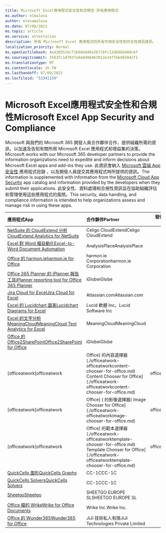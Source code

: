 ```yaml
---
title: Microsoft Excel應用程式安全性和合規性-所有應用程式
ms.author: elmalova
author: elenamalova
ms.date: 07/08/2021
ms.topic: article
ms.service: attestation
description: 所有 Microsoft Excel 應用程式的所有可用安全性和符合性資訊資訊。
localization_priority: Normal
ms.openlocfilehash: 4e420551bcf1b60ddd0a36719fc12d60bb489cbf
ms.sourcegitcommit: 3583fc1d7037a9a9d9d463913e34ffbbd65042f1
ms.translationtype: MT
ms.contentlocale: zh-TW
ms.lasthandoff: 07/09/2021
ms.locfileid: "53341159"
---
```

# <a name="microsoft-excel-app-security-and-compliance"></a><span data-ttu-id="82ec4-103">Microsoft Excel應用程式安全性和合規性</span><span class="sxs-lookup"><span data-stu-id="82ec4-103">Microsoft Excel App Security and Compliance</span></span>

<span data-ttu-id="82ec4-104">Microsoft 與我們的 Microsoft 365 開發人員合作夥伴合作，提供組織所需的資訊，以加速及告知有關所用 Microsoft Excel 應用程式和增益集的決策。</span><span class="sxs-lookup"><span data-stu-id="82ec4-104">Microsoft works with our Microsoft 365 developer partners to provide the information organizations need to expedite and inform decisions about Microsoft Excel apps and add-ins they use.</span></span> <span data-ttu-id="82ec4-105">此資訊會納入 [Microsoft 雲端 App 安全性](https://www.microsoft.com/en-us/enterprise-mobility-security/cloud-app-security) 應用程式目錄 ，以及開發人員提交其應用程式時所提供的資訊。</span><span class="sxs-lookup"><span data-stu-id="82ec4-105">The information is supplemented with information from the [Microsoft Cloud App Security](https://www.microsoft.com/en-us/enterprise-mobility-security/cloud-app-security) app catalog and information provided by the developers when they submit their applications.</span></span> <span data-ttu-id="82ec4-106">此安全性、資料處理和合規性資訊旨在協助組織評估和管理使用這些應用程式的風險。</span><span class="sxs-lookup"><span data-stu-id="82ec4-106">This security, data handling, and compliance information is intended to help organizations assess and manage risk in using these apps.</span></span>

| <span data-ttu-id="82ec4-107">**應用程式**</span><span class="sxs-lookup"><span data-stu-id="82ec4-107">**App**</span></span> | <span data-ttu-id="82ec4-108">**合作夥伴**</span><span class="sxs-lookup"><span data-stu-id="82ec4-108">**Partner**</span></span> | <span data-ttu-id="82ec4-109">**發行者證明**</span><span class="sxs-lookup"><span data-stu-id="82ec4-109">**Publisher Attested**</span></span> | <span data-ttu-id="82ec4-110">**認證**</span><span class="sxs-lookup"><span data-stu-id="82ec4-110">**Certified**</span></span> |
|:--------|:------------|:----------------------:|:-------------:|
| [<span data-ttu-id="82ec4-111">NetSuite 的 CloudExtend 分析</span><span class="sxs-lookup"><span data-stu-id="82ec4-111">CloudExtend Analytics for NetSuite</span></span>](./celigo-cloudextend-analytics-for-netsuite.md) | <span data-ttu-id="82ec4-112">Celigo CloudExtend</span><span class="sxs-lookup"><span data-stu-id="82ec4-112">Celigo CloudExtend</span></span> | <span data-ttu-id="82ec4-113">**✓**</span><span class="sxs-lookup"><span data-stu-id="82ec4-113">**✓**</span></span> |  |
| [<span data-ttu-id="82ec4-114">Excel 對 Word 檔自動化</span><span class="sxs-lookup"><span data-stu-id="82ec4-114">Excel-to-Word Document Automation</span></span>](./analysisplace-excel-to-word-document-automation.md) | <span data-ttu-id="82ec4-115">AnalysisPlace</span><span class="sxs-lookup"><span data-stu-id="82ec4-115">AnalysisPlace</span></span> | <span data-ttu-id="82ec4-116">**✓**</span><span class="sxs-lookup"><span data-stu-id="82ec4-116">**✓**</span></span> |  |
| [<span data-ttu-id="82ec4-117">Office 的 harmon.ie</span><span class="sxs-lookup"><span data-stu-id="82ec4-117">harmon.ie for Office</span></span>](./harmonie-corporation-for-office.md) | <span data-ttu-id="82ec4-118">harmon.ie Corporation</span><span class="sxs-lookup"><span data-stu-id="82ec4-118">harmon.ie Corporation</span></span> | <span data-ttu-id="82ec4-119">**✓**</span><span class="sxs-lookup"><span data-stu-id="82ec4-119">**✓**</span></span> |  |
| [<span data-ttu-id="82ec4-120">Office 365 Planner 的 iPlanner 報告工具</span><span class="sxs-lookup"><span data-stu-id="82ec4-120">iPlanner reporting tool for Office 365 Planner</span></span>](./iglobe-iplanner-reporting-tool-for-office-365-planner.md) | <span data-ttu-id="82ec4-121">iGlobe</span><span class="sxs-lookup"><span data-stu-id="82ec4-121">iGlobe</span></span> | <span data-ttu-id="82ec4-122">**✓**</span><span class="sxs-lookup"><span data-stu-id="82ec4-122">**✓**</span></span> | <img alt="Certified application badge" src="../media/certified-badge.png" height="25" width="25" /> |
| [<span data-ttu-id="82ec4-123">Jira Cloud for Excel</span><span class="sxs-lookup"><span data-stu-id="82ec4-123">Jira Cloud for Excel</span></span>](./atlassiancom-jira-cloud-for-excel.md) | <span data-ttu-id="82ec4-124">Atlassian.com</span><span class="sxs-lookup"><span data-stu-id="82ec4-124">Atlassian.com</span></span> | <span data-ttu-id="82ec4-125">**✓**</span><span class="sxs-lookup"><span data-stu-id="82ec4-125">**✓**</span></span> |  |
| [<span data-ttu-id="82ec4-126">Excel 的 Lucidchart 圖表</span><span class="sxs-lookup"><span data-stu-id="82ec4-126">Lucidchart Diagrams for Excel</span></span>](./lucid-software-inc-lucidchart-diagrams-for-excel.md) | <span data-ttu-id="82ec4-127">Lucid 軟體 Inc。</span><span class="sxs-lookup"><span data-stu-id="82ec4-127">Lucid Software Inc</span></span> | <span data-ttu-id="82ec4-128">**✓**</span><span class="sxs-lookup"><span data-stu-id="82ec4-128">**✓**</span></span> |  |
| [<span data-ttu-id="82ec4-129">Excel 的文字分析 MeaningCloud</span><span class="sxs-lookup"><span data-stu-id="82ec4-129">MeaningCloud Text Analytics for Excel</span></span>](./meaningcloud-text-analytics-for-excel.md) | <span data-ttu-id="82ec4-130">MeaningCloud</span><span class="sxs-lookup"><span data-stu-id="82ec4-130">MeaningCloud</span></span> | <span data-ttu-id="82ec4-131">**✓**</span><span class="sxs-lookup"><span data-stu-id="82ec4-131">**✓**</span></span> |  |
| [<span data-ttu-id="82ec4-132">Office 的 Office2SharePoint</span><span class="sxs-lookup"><span data-stu-id="82ec4-132">Office2SharePoint for Office</span></span>](./iglobe-office2sharepoint-for-office.md) | <span data-ttu-id="82ec4-133">iGlobe</span><span class="sxs-lookup"><span data-stu-id="82ec4-133">iGlobe</span></span> | <span data-ttu-id="82ec4-134">**✓**</span><span class="sxs-lookup"><span data-stu-id="82ec4-134">**✓**</span></span> | <img alt="Certified application badge" src="../media/certified-badge.png" height="25" width="25" /> |
| <span data-ttu-id="82ec4-135">[officeatwork</span><span class="sxs-lookup"><span data-stu-id="82ec4-135">[officeatwork</span></span> | <span data-ttu-id="82ec4-136">Office] 的內容選擇器 (./officeatwork-officeatworkcontent-chooser-for-office.md) </span><span class="sxs-lookup"><span data-stu-id="82ec4-136">Content Chooser for Office](./officeatwork-officeatworkcontent-chooser-for-office.md)</span></span> | <span data-ttu-id="82ec4-137">officeatwork</span><span class="sxs-lookup"><span data-stu-id="82ec4-137">officeatwork</span></span> | <span data-ttu-id="82ec4-138">**✓**</span><span class="sxs-lookup"><span data-stu-id="82ec4-138">**✓**</span></span> | <img alt="Certified application badge" src="../media/certified-badge.png" height="25" width="25" /> |
| <span data-ttu-id="82ec4-139">[officeatwork</span><span class="sxs-lookup"><span data-stu-id="82ec4-139">[officeatwork</span></span> | <span data-ttu-id="82ec4-140">Office] ( 的影像選擇器) </span><span class="sxs-lookup"><span data-stu-id="82ec4-140">Image Chooser for Office](./officeatwork-officeatworkimage-chooser-for-office.md)</span></span> | <span data-ttu-id="82ec4-141">officeatwork</span><span class="sxs-lookup"><span data-stu-id="82ec4-141">officeatwork</span></span> | <span data-ttu-id="82ec4-142">**✓**</span><span class="sxs-lookup"><span data-stu-id="82ec4-142">**✓**</span></span> |  |
| <span data-ttu-id="82ec4-143">[officeatwork</span><span class="sxs-lookup"><span data-stu-id="82ec4-143">[officeatwork</span></span> | <span data-ttu-id="82ec4-144">Office] 的範本選擇器 (./officeatwork-officeatworktemplate-chooser-for-office.md) </span><span class="sxs-lookup"><span data-stu-id="82ec4-144">Template Chooser for Office](./officeatwork-officeatworktemplate-chooser-for-office.md)</span></span> | <span data-ttu-id="82ec4-145">officeatwork</span><span class="sxs-lookup"><span data-stu-id="82ec4-145">officeatwork</span></span> | <span data-ttu-id="82ec4-146">**✓**</span><span class="sxs-lookup"><span data-stu-id="82ec4-146">**✓**</span></span> | <img alt="Certified application badge" src="../media/certified-badge.png" height="25" width="25" /> |
| [<span data-ttu-id="82ec4-147">QuickCells 圖形</span><span class="sxs-lookup"><span data-stu-id="82ec4-147">QuickCells Graphs</span></span>](./cc-1c-quickcells-graphs.md) | <span data-ttu-id="82ec4-148">CC-1C</span><span class="sxs-lookup"><span data-stu-id="82ec4-148">CC-1C</span></span> | <span data-ttu-id="82ec4-149">**✓**</span><span class="sxs-lookup"><span data-stu-id="82ec4-149">**✓**</span></span> |  |
| [<span data-ttu-id="82ec4-150">QuickCells Solvers</span><span class="sxs-lookup"><span data-stu-id="82ec4-150">QuickCells Solvers</span></span>](./cc-1c-quickcells-solvers.md) | <span data-ttu-id="82ec4-151">CC-1C</span><span class="sxs-lookup"><span data-stu-id="82ec4-151">CC-1C</span></span> | <span data-ttu-id="82ec4-152">**✓**</span><span class="sxs-lookup"><span data-stu-id="82ec4-152">**✓**</span></span> |  |
| [<span data-ttu-id="82ec4-153">Sheetgo</span><span class="sxs-lookup"><span data-stu-id="82ec4-153">Sheetgo</span></span>](./sheetgo-europe-sl.md) | <span data-ttu-id="82ec4-154">SHEETGO EUROPE SL</span><span class="sxs-lookup"><span data-stu-id="82ec4-154">SHEETGO EUROPE SL</span></span> | <span data-ttu-id="82ec4-155">**✓**</span><span class="sxs-lookup"><span data-stu-id="82ec4-155">**✓**</span></span> |  |
| [<span data-ttu-id="82ec4-156">Office 檔的 Wrike</span><span class="sxs-lookup"><span data-stu-id="82ec4-156">Wrike for Office Documents</span></span>](./wrike-inc-for-office-documents.md) | <span data-ttu-id="82ec4-157">Wrike Inc.</span><span class="sxs-lookup"><span data-stu-id="82ec4-157">Wrike Inc.</span></span> | <span data-ttu-id="82ec4-158">**✓**</span><span class="sxs-lookup"><span data-stu-id="82ec4-158">**✓**</span></span> | <img alt="Certified application badge" src="../media/certified-badge.png" height="25" width="25" /> |
| [<span data-ttu-id="82ec4-159">Office 的 Wunder365</span><span class="sxs-lookup"><span data-stu-id="82ec4-159">Wunder365 for Office</span></span>](./jiji-technologies-private-limited-wunder365-for-office.md) | <span data-ttu-id="82ec4-160">JiJi 技術私人有限</span><span class="sxs-lookup"><span data-stu-id="82ec4-160">JiJi Technologies Private Limited</span></span> | <span data-ttu-id="82ec4-161">**✓**</span><span class="sxs-lookup"><span data-stu-id="82ec4-161">**✓**</span></span> |  |
